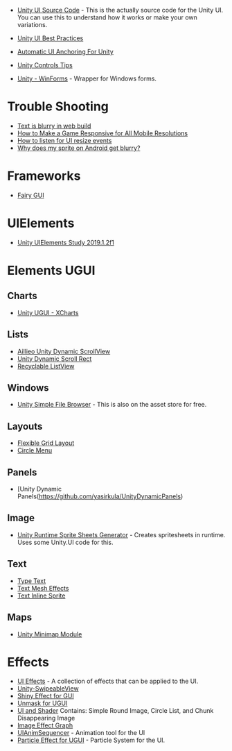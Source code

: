 * [Unity UI Source Code](https://github.com/Pinkuburu/Unity-Technologies-ui) - This is the actually source code for the Unity UI.  You can use this to understand how it works or make your own variations.

* [Unity UI Best Practices](https://github.com/dariarodionova/Unity-UI-best-practices-/blob/master/Unity%20UI%20best%20practices.md)

* [Automatic UI Anchoring For Unity](https://github.com/AndrewCodes200/Automatic-UI-Anchoring-For-Unity-3D)
* [Unity Controls Tips](https://github.com/BogaDev/Unity-ControlsTips)

* [Unity - WinForms](https://github.com/Meragon/Unity-WinForms) - Wrapper for Windows forms.

# Trouble Shooting

* [Text is blurry in web build](https://answers.unity.com/questions/465647/text-is-blurry-in-web-build.html)
* [How to Make a Game Responsive for All Mobile Resolutions](https://stackoverflow.com/questions/46652333/how-to-make-a-game-responsive-for-all-mobile-resolutions)
* [How to listen for UI resize events](https://answers.unity.com/questions/807412/how-to-listen-for-ui-resize-events.html)
* [Why does my sprite on Android get blurry?](https://answers.unity.com/questions/908412/why-does-my-sprite-on-android-device-get-blurry.html)
# Frameworks
* [Fairy GUI](https://github.com/fairygui/FairyGUI-unity)
# UIElements
* [Unity UIElements Study 2019.1.2f1](https://github.com/SiarheiPilat/unity-UIElements-study-2019.1.2f1)

# Elements UGUI
## Charts

* [Unity UGUI - XCharts](https://github.com/monitor1394/unity-ugui-XCharts)
## Lists
* [Aillieo Unity Dynamic ScrollView](https://github.com/aillieo/UnityDynamicScrollView)
* [Unity Dynamic Scroll Rect](https://github.com/Mukarillo/UnityDynamicScrollRect)
* [Recyclable ListView](https://github.com/tomazsaraiva/addcomponent-unity-recyclable-listview)

## Windows
* [Unity Simple File Browser](https://github.com/yasirkula/UnitySimpleFileBrowser) - This is also on the asset store for free.

## Layouts

* [Flexible Grid Layout](https://forum.unity.com/threads/flexible-grid-layout.296074/)
* [Circle Menu](https://github.com/dworkinnn/circle_menu)
## Panels
* [Unity Dynamic Panels(https://github.com/yasirkula/UnityDynamicPanels)
## Image

* [Unity Runtime Sprite Sheets Generator](https://github.com/DaVikingCode/UnityRuntimeSpriteSheetsGenerator) - Creates spritesheets in runtime.  Uses some Unity.UI code for this.

## Text

* [Type Text](https://github.com/synchrok/TypeText)
* [Text Mesh Effects](https://github.com/KPDwyer/TextMeshEffects)
* [Text Inline Sprite](https://github.com/coding2233/TextInlineSprite)

## Maps

* [Unity Minimap Module](https://github.com/zouhunter/unity-minimap-module)

# Effects

* [UI Effects](https://github.com/mob-sakai/UIEffect) - A collection of effects that can be applied to the UI.
* [Unity-SwipeableView](https://github.com/m4tcha/Unity-SwipeableView)
* [Shiny Effect for GUI](https://github.com/mob-sakai/ShinyEffectForUGUI)
* [Unmask for UGUI](https://github.com/mob-sakai/UnmaskForUGUI)
* [UI and Shader](https://github.com/blueberryzzz/UIAndShader) Contains: Simple Round Image, Circle List, and Chunk Disappearing Image
* [Image Effect Graph](https://github.com/iBicha/ImageEffectGraph)
* [UIAnimSequencer](https://github.com/Luomu/UIAnimSequencer) - Animation tool for the UI
* [Particle Effect for UGUI](https://github.com/mob-sakai/ParticleEffectForUGUI) - Particle System for the UI.


